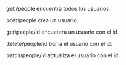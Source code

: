 
get /people encuentra todos los usuarios.

post/people crea un usuario.

get/people/id encuentra un usuario con el id.

delete/people/id borra el usuario con el id.

patch/people/id actualiza el usuario con el id.

